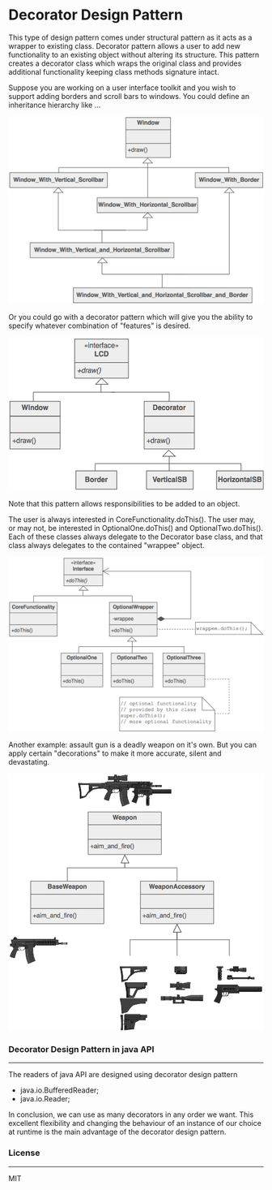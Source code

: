 # Decorator Design Pattern

This type of design pattern comes under structural pattern as it acts as a wrapper to existing class. Decorator pattern allows a user to add new functionality to an existing object without altering its structure.
This pattern creates a decorator class which wraps the original class and provides additional functionality keeping class methods signature intact.

Suppose you are working on a user interface toolkit and you wish to support adding borders and scroll bars to windows. You could define an inheritance hierarchy like ...

![Alt text](/images/image1.png?raw=true "Optional Title")

Or you could go with a decorator pattern which will  give you the ability to specify whatever combination of "features" is desired.

![Alt text](/images/image2.png?raw=true "Optional Title")

Note that this pattern allows responsibilities to be added to an object. 

The user  is always interested in CoreFunctionality.doThis(). The user may, or may not, be interested in OptionalOne.doThis() and OptionalTwo.doThis(). Each of these classes always delegate to the Decorator base class, and that class always delegates to the contained "wrappee" object.

![Alt text](/images/image3.png?raw=true "Optional Title")

Another example: assault gun is a deadly weapon on it's own. But you can apply certain "decorations" to make it more accurate, silent and devastating.

![Alt text](/images/image4.png?raw=true "Optional Title")

### Decorator Design Pattern in java API
----
The readers of java API are designed using decorator design pattern
* java.io.BufferedReader;
* java.io.Reader;

In conclusion, we can use as many decorators in any order we want. This excellent flexibility and changing the behaviour of an instance of our choice at runtime is the main advantage of the decorator design pattern.


### License
----

MIT
